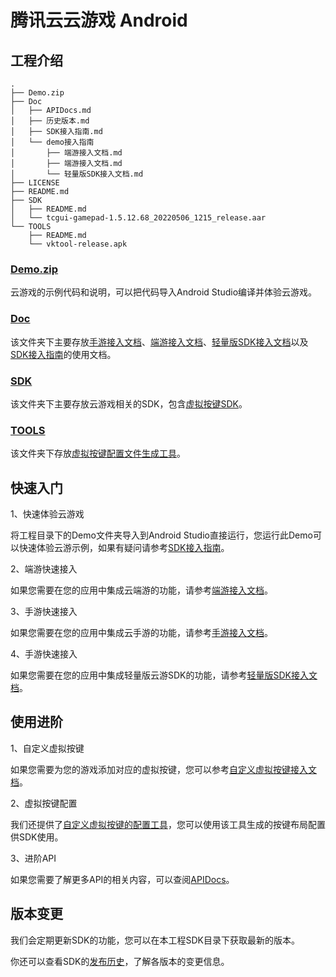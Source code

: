 # 腾讯云云游戏 Android

## 工程介绍

```shell
.
├── Demo.zip
├── Doc
│   ├── APIDocs.md
│   ├── 历史版本.md
│   ├── SDK接入指南.md
│   └── demo接入指南
│       ├── 端游接入文档.md
│       ├── 端游接入文档.md
│       └── 轻量版SDK接入文档.md
├── LICENSE
├── README.md
├── SDK
│   ├── README.md
│   └── tcgui-gamepad-1.5.12.68_20220506_1215_release.aar
└── TOOLS
    ├── README.md
    └── vktool-release.apk

```

### [Demo.zip](Demo.zip)

云游戏的示例代码和说明，可以把代码导入Android Studio编译并体验云游戏。

### [Doc](Doc)

该文件夹下主要存放[手游接入文档](Doc/demo体验接入文档/手游接入文档.md)、[端游接入文档](Doc/demo体验接入文档/端游接入文档.md)、[轻量版SDK接入文档](Doc/demo体验接入文档/轻量版SDK接入文档.md)以及[SDK接入指南](Doc/SDK接入指南.md)的使用文档。

### [SDK](SDK)

该文件夹下主要存放云游戏相关的SDK，包含[虚拟按键SDK](SDK/tcgui-gamepad-1.1.7.67_20220310_1459_release.aar)。

### [TOOLS](TOOLS)

该文件夹下存放[虚拟按键配置文件生成工具](TOOLS/vktool-release.apk)。

## 快速入门

1、快速体验云游戏

将工程目录下的Demo文件夹导入到Android Studio直接运行，您运行此Demo可以快速体验云游示例，如果有疑问请参考[SDK接入指南](Doc/SDK接入指南.md)。

2、端游快速接入

如果您需要在您的应用中集成云端游的功能，请参考[端游接入文档](Doc/demo体验接入文档/端游接入文档.md)。

3、手游快速接入

如果您需要在您的应用中集成云手游的功能，请参考[手游接入文档](Doc/demo体验接入文档/手游接入文档.md)。

4、手游快速接入

如果您需要在您的应用中集成轻量版云游SDK的功能，请参考[轻量版SDK接入文档](Doc/demo体验接入文档/轻量版SDK接入文档.md)。


## 使用进阶

1、自定义虚拟按键

如果您需要为您的游戏添加对应的虚拟按键，您可以参考[自定义虚拟按键接入文档](Doc/自定义虚拟按键.md)。

2、虚拟按键配置

我们还提供了[自定义虚拟按键的配置工具](TOOLS/vktool-release.apk)，您可以使用该工具生成的按键布局配置供SDK使用。

3、进阶API

如果您需要了解更多API的相关内容，可以查阅[APIDocs](Doc/APIDocs.md)。

## 版本变更

我们会定期更新SDK的功能，您可以在本工程SDK目录下获取最新的版本。

你还可以查看SDK的[发布历史](Doc/历史版本.md)，了解各版本的变更信息。
